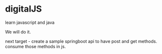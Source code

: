 # digitalJS

learn javascript and java

We will do it.

next target - create a sample springboot api to have post and get methods. consume those methods in js.
